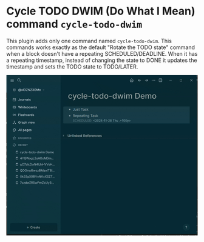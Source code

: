 # Cycle TODO DWIM (Do What I Mean) command `cycle-todo-dwim`

This plugin adds only one command named `cycle-todo-dwim`. This commands works
exactly as the default "Rotate the TODO state" command when a block doesn't have
a repeating SCHEDULED/DEADLINE. When it has a repeating timestamp, instead of
changing the state to DONE it updates the timestamp and sets the TODO state to
TODO/LATER.

![Demo](demo.gif)
